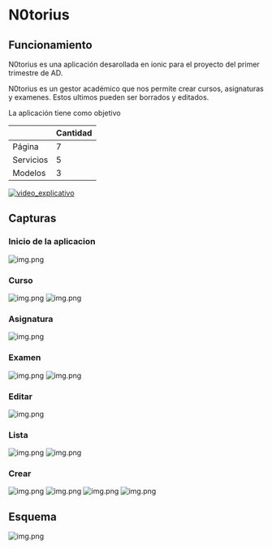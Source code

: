 # N0torius

## Funcionamiento

N0torius es una aplicación desarollada en ionic para el proyecto del primer trimestre de AD.

N0torius es un gestor académico que nos permite crear cursos, asignaturas y examenes. Estos ultimos pueden ser borrados y editados.

La aplicación tiene como objetivo 

|            | Cantidad|
|------------|---------|
|Página	     |    7    |
|Servicios   |    5    |
|Modelos     |    3    |

[![video_explicativo](/capturas/video.png)](https://youtu.be/EAXtfHgtRBg)


## Capturas

### Inicio de la aplicacion 

![img.png](capturas/inicio.png)

### Curso 

![img.png](capturas/inicio-curso.png)
![img.png](capturas/inicio-curso-ventana.png)

### Asignatura

![img.png](capturas/inicio-asignatura.png)

### Examen

![img.png](capturas/inicio-examen.png)
![img.png](capturas/inicio-examen-ventana.png)

### Editar

![img.png](capturas/inicio-editar.png)

### Lista

![img.png](capturas/lista-asignatura.png)
![img.png](capturas/lista-examenes.png)

### Crear

![img.png](capturas/crear-curso.png)
![img.png](capturas/crear-asignatura.png)
![img.png](capturas/crear-examen.png)
![img.png](capturas/crear-examen-ventana.png)

## Esquema

![img.png](capturas/esquema.png)
